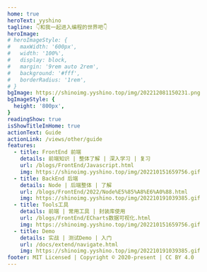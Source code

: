 ```yaml
---
home: true
heroText: yyshino
tagline: 👇和我一起进入编程的世界吧👇
heroImage: 
# heroImageStyle: {
#   maxWidth: '600px',
#   width: '100%',
#   display: block,
#   margin: '9rem auto 2rem',
#   background: '#fff',
#   borderRadius: '1rem',
# }
bgImage: https://shinoimg.yyshino.top/img/202212081150231.png
bgImageStyle: {
  height: '800px',
}
readingShow: true
isShowTitleInHome: true
actionText: Guide
actionLink: /views/other/guide
features:
  - title: FrontEnd 前端
    details: 前端知识 | 整体了解 | 深入学习 | 复习
    url: /blogs/FrontEnd/Javascript.html
    img: https://shinoimg.yyshino.top/img/202210151659756.gif
  - title: BackEnd 后端
    details: Node | 后端整体 | 了解
    url: /blogs/FrontEnd/2022/Node%E5%85%A8%E6%A0%88.html
    img: https://shinoimg.yyshino.top/img/202210191039385.gif
  - title: Tools工具
    details: 前端 | 常用工具 | 封装库使用
    url: /blogs/FrontEnd/ECharts数据可视化.html
    img: https://shinoimg.yyshino.top/img/202210151659756.gif
  - title: Demo
    details: 实战 | 测试Demo | 入门
    url: /docs/extend/navigate.html
    img: https://shinoimg.yyshino.top/img/202210191039385.gif
footer: MIT Licensed | Copyright © 2020-present | CC BY 4.0
---
```



<script>

</script>

<style lang="stylus">
  /* 在主页引入图标字体 */
@import ".vuepress/public/font_3671299_zf9g45dyrj/iconfont.css";
/* 动画相关 */
@import ".vuepress/styles/animate.styl";

/* 头部图片 */
.hero{
  img{
    border-radius: 50%;
  }

  /* img{ */
    /* 旋转动画 指定class为trun即可使用*/
    /* animation: header-rotate-infinite 5s linear infinite; */
    /* 
    turn : 定义的动画名称
    10s : 动画时间
    linear : 动画平滑
    infinite :使动画无限循环
    transform:rotate(旋转角度)
    %0:动画开始
    %100:动画结束
    */
  /* } */

  /* @keyframes header-rotate-infinite {
      0% {
          transform: rotate(0deg);
      }

      20% {
          transform: rotate(72deg);
      }

      40% {
          transform: rotate(144deg);
      }

      60% {
          transform: rotate(216deg);
      }

      80% {
          transform: rotate(288deg);
      }

      100% {
          transform: rotate(360deg);
      }
  } */
  /* h1,.description{
    color:#3EAF7C;
  } */

}



</style>